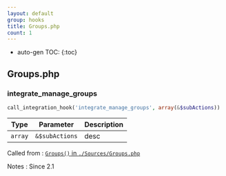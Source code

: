 ```yaml
---
layout: default
group: hooks
title: Groups.php
count: 1
---
```

* auto-gen TOC:
{:toc}

## Groups.php
### integrate_manage_groups

```php
call_integration_hook('integrate_manage_groups', array(&$subActions))
```

Type|Parameter|Description
---|---|---
`array`|`&$subActions`|desc

Called from
: [`Groups()` in `./Sources/Groups.php`](../docs/groups.html#groups)

Notes
: Since 2.1

